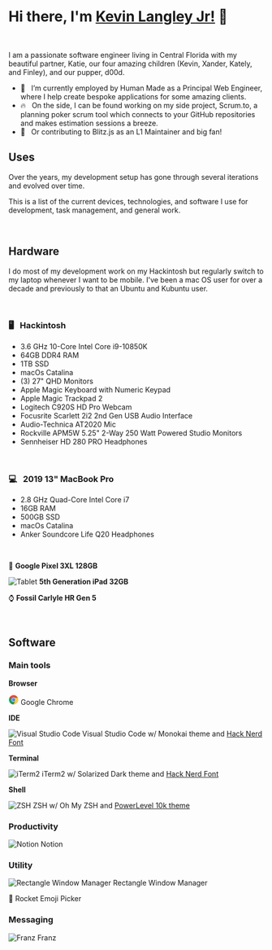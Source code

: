 # **Hi there, I'm [Kevin Langley Jr!](https://kevinlangleyjr.dev) 👋**

<br />

I am a passionate software engineer living in Central Florida with my beautiful partner, Katie, our four amazing children (Kevin, Xander, Kately, and Finley), and our pupper, d00d.

- 💼 &nbsp;&nbsp;I’m currently employed by Human Made as a Principal Web Engineer, where I help create bespoke applications for some amazing clients.
- 🔥 &nbsp;&nbsp;On the side, I can be found working on my side project, Scrum.to, a planning poker scrum tool which connects to your GitHub repositories and makes estimation sessions a breeze.
- 🎉 &nbsp;&nbsp;Or contributing to Blitz.js as an L1 Maintainer and big fan!

## **Uses**

Over the years, my development setup has gone through several iterations and evolved over time.

This is a list of the current devices, technologies, and software I use for development, task management, and general work.

<br />

## Hardware

I do most of my development work on my Hackintosh but regularly switch to my laptop whenever I want to be mobile. I've been a mac OS user for over a decade and previously to that an Ubuntu and Kubuntu user.

<br />

<h3>
  <span aria-label="Desktop" className="emoji" role="img">🖥</span>&nbsp;&nbsp;
  Hackintosh
</h3>

*   3.6 GHz 10-Core Intel Core i9-10850K
*   64GB DDR4 RAM
*   1TB SSD
*   macOs Catalina
*   (3) 27" QHD Monitors
*   Apple Magic Keyboard with Numeric Keypad
*   Apple Magic Trackpad 2
*   Logitech C920S HD Pro Webcam
*   Focusrite Scarlett 2i2 2nd Gen USB Audio Interface
*   Audio-Technica AT2020 Mic
*   Rockville APM5W 5.25" 2-Way 250 Watt Powered Studio Monitors
*   Sennheiser HD 280 PRO Headphones

<br />

<h3>
  <span aria-label="Laptop" className="emoji" role="img">💻</span>&nbsp;&nbsp;
  2019 13&quot; MacBook Pro
</h3>

*   2.8 GHz Quad-Core Intel Core i7
*   16GB RAM
*   500GB SSD
*   macOs Catalina
*   Anker Soundcore Life Q20 Headphones

<br />

<p>
  <span aria-label="Mobile Phone" className="emoji" role="img">📱</span>
  <strong>Google Pixel 3XL 128GB</strong>
</p>

<p>
  <img alt="Tablet" className="emoji" height="20" src="https://res.cloudinary.com/kevinlangleyjr-dev/image/upload/v1617326788/github-readme/apple-ipad_qyj1we.svg" />
  <strong>5th Generation iPad 32GB</strong>
</p>

<p>
  <span aria-label="Watch" className="emoji" role="img">⌚️</span>
  <strong>Fossil Carlyle HR Gen 5</strong>
</p>

<br />

## Software

### Main tools

**Browser**

<img alt="Google Chrome" className="emoji" height="20" src="https://raw.githubusercontent.com/github/explore/80688e429a7d4ef2fca1e82350fe8e3517d3494d/topics/chrome/chrome.png" /> Google Chrome

**IDE**

<img alt="Visual Studio Code" className="emoji" height="20" src="https://res.cloudinary.com/kevinlangleyjr-dev/image/upload/v1617325247/github-readme/Visual_Studio_Code_adjfaq.svg" /> Visual Studio Code w/ Monokai theme and <a href="https://github.com/ryanoasis/nerd-fonts/tree/master/patched-fonts/Hack">Hack Nerd Font</a>

**Terminal**

<img alt="iTerm2" className="emoji" height="20" src="https://res.cloudinary.com/kevinlangleyjr-dev/image/upload/v1617360397/github-readme/terminal-icon_ytfyhm.svg" /> iTerm2 w/ Solarized Dark theme and <a href="https://github.com/ryanoasis/nerd-fonts/tree/master/patched-fonts/Hack">Hack Nerd Font</a>

**Shell**

<img alt="ZSH" className="emoji" height="20" src="https://res.cloudinary.com/kevinlangleyjr-dev/image/upload/v1617360397/github-readme/terminal-icon_ytfyhm.svg" /> ZSH w/ Oh My ZSH and <a href="https://github.com/romkatv/powerlevel10k">PowerLevel 10k theme</a>

### Productivity

<img alt="Notion" className="emoji" height="20" src="https://res.cloudinary.com/kevinlangleyjr-dev/image/upload/v1619790855/github-readme/notion-logo-1_bqnx5s.svg" /> Notion

### Utility

<img alt="Rectangle Window Manager" className="emoji" height="20" src="https://res.cloudinary.com/kevinlangleyjr-dev/image/upload/v1618147115/github-readme/rectangle_stnqek.png" /> Rectangle Window Manager

<p><span aria-label="Rocket Emoji Picker" className="emoji" role="img">🚀</span> Rocket Emoji Picker</p>

### Messaging

<img alt="Franz" className="emoji" height="20" src="https://res.cloudinary.com/kevinlangleyjr-dev/image/upload/v1619791196/github-readme/franz-logo_yrvum2.svg" /> Franz
